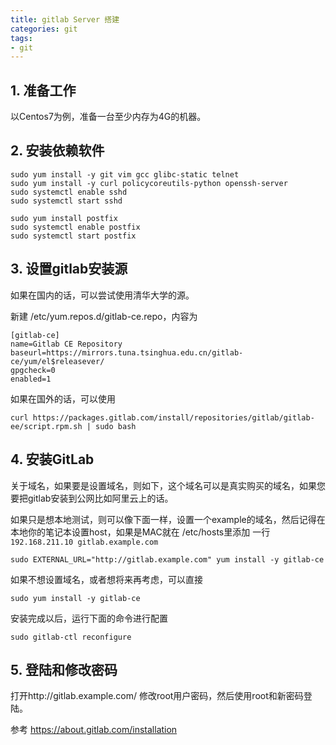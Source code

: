 ```yaml
---
title: gitlab Server 搭建
categories: git
tags:
- git
---
```


## 1. 准备工作

以Centos7为例，准备一台至少内存为4G的机器。


## 2. 安装依赖软件


```
sudo yum install -y git vim gcc glibc-static telnet
sudo yum install -y curl policycoreutils-python openssh-server
sudo systemctl enable sshd
sudo systemctl start sshd

sudo yum install postfix
sudo systemctl enable postfix
sudo systemctl start postfix
```


## 3. 设置gitlab安装源

如果在国内的话，可以尝试使用清华大学的源。

新建 /etc/yum.repos.d/gitlab-ce.repo，内容为

```
[gitlab-ce]
name=Gitlab CE Repository
baseurl=https://mirrors.tuna.tsinghua.edu.cn/gitlab-ce/yum/el$releasever/
gpgcheck=0
enabled=1
```

如果在国外的话，可以使用

```
curl https://packages.gitlab.com/install/repositories/gitlab/gitlab-ee/script.rpm.sh | sudo bash
```

## 4. 安装GitLab

关于域名，如果要是设置域名，则如下，这个域名可以是真实购买的域名，如果您要把gitlab安装到公网比如阿里云上的话。

如果只是想本地测试，则可以像下面一样，设置一个example的域名，然后记得在本地你的笔记本设置host，如果是MAC就在 /etc/hosts里添加 一行 `192.168.211.10 gitlab.example.com`  

```
sudo EXTERNAL_URL="http://gitlab.example.com" yum install -y gitlab-ce
```

如果不想设置域名，或者想将来再考虑，可以直接

```
sudo yum install -y gitlab-ce
```

安装完成以后，运行下面的命令进行配置

```
sudo gitlab-ctl reconfigure
```

## 5. 登陆和修改密码


打开http://gitlab.example.com/ 修改root用户密码，然后使用root和新密码登陆。


<!-- ![gitlab](img/gitlab-1.png) -->
参考 https://about.gitlab.com/installation